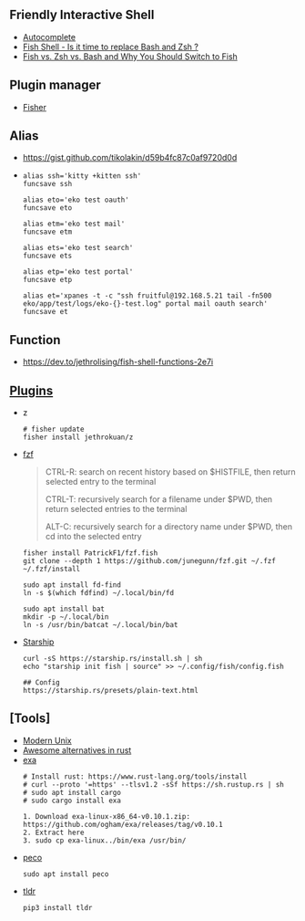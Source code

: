 ## Friendly Interactive Shell
- [Autocomplete](https://dev.to/tbodt/comment/1gd)
- [Fish Shell - Is it time to replace Bash and Zsh ?](https://dev.to/0x96f/fish-shell-is-it-time-to-replace-bash-and-zsh-2bbc)
- [Fish vs. Zsh vs. Bash and Why You Should Switch to Fish](https://betterprogramming.pub/fish-vs-zsh-vs-bash-reasons-why-you-need-to-switch-to-fish-4e63a66687eb)

## Plugin manager
- [Fisher](https://github.com/jorgebucaran/fisher)

## Alias
- https://gist.github.com/tikolakin/d59b4fc87c0af9720d0d
- ```
  alias ssh='kitty +kitten ssh'
  funcsave ssh
  
  alias eto='eko test oauth'
  funcsave eto
  
  alias etm='eko test mail'
  funcsave etm
  
  alias ets='eko test search'
  funcsave ets
  
  alias etp='eko test portal'
  funcsave etp
  
  alias et='xpanes -t -c "ssh fruitful@192.168.5.21 tail -fn500 eko/app/test/logs/eko-{}-test.log" portal mail oauth search'
  funcsave et
  ```
  
## Function
- https://dev.to/jethrolising/fish-shell-functions-2e7i

## [Plugins](https://github.com/jorgebucaran/awsm.fish)

- z
  ```
  # fisher update
  fisher install jethrokuan/z
  ```
- [fzf](https://github.com/PatrickF1/fzf.fish)
  > CTRL-R: search on recent history based on $HISTFILE, then return selected entry to the terminal
  > 
  > CTRL-T: recursively search for a filename under $PWD, then return selected entries to the terminal
  > 
  > ALT-C: recursively search for a directory name under $PWD, then cd into the selected entry

  ```
  fisher install PatrickF1/fzf.fish
  git clone --depth 1 https://github.com/junegunn/fzf.git ~/.fzf
  ~/.fzf/install

  sudo apt install fd-find
  ln -s $(which fdfind) ~/.local/bin/fd
  
  sudo apt install bat
  mkdir -p ~/.local/bin
  ln -s /usr/bin/batcat ~/.local/bin/bat
  ```
  
- [Starship](https://starship.rs/)
  ```shell
  curl -sS https://starship.rs/install.sh | sh
  echo "starship init fish | source" >> ~/.config/fish/config.fish
  
  ## Config
  https://starship.rs/presets/plain-text.html
  ```
  
## [Tools]
- [Modern Unix](https://github.com/ibraheemdev/modern-unix)
- [Awesome alternatives in rust](https://github.com/TaKO8Ki/awesome-alternatives-in-rust)
- [exa](https://github.com/ogham/exa)
  ```shell
  # Install rust: https://www.rust-lang.org/tools/install
  # curl --proto '=https' --tlsv1.2 -sSf https://sh.rustup.rs | sh
  # sudo apt install cargo
  # sudo cargo install exa
  
  1. Download exa-linux-x86_64-v0.10.1.zip: 
  https://github.com/ogham/exa/releases/tag/v0.10.1
  2. Extract here
  3. sudo cp exa-linux../bin/exa /usr/bin/
  ```
- [peco](https://github.com/peco/peco)
  ```shell
  sudo apt install peco
  ```
- [tldr](https://github.com/tldr-pages/tldr)
  ```shell
  pip3 install tldr
  ```